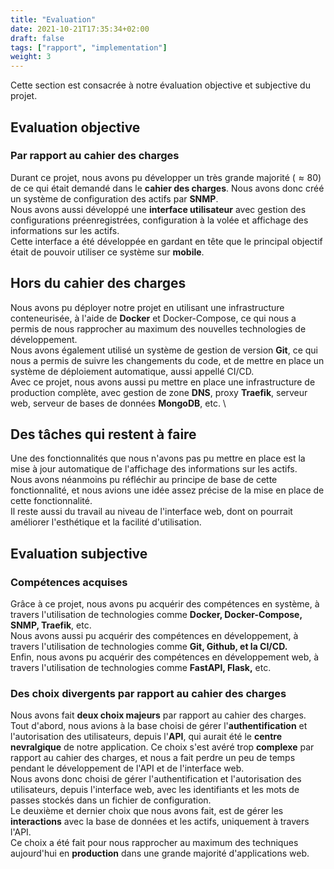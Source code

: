 ```yaml
---
title: "Evaluation"
date: 2021-10-21T17:35:34+02:00
draft: false
tags: ["rapport", "implementation"]
weight: 3
---
```


Cette section est consacrée à notre évaluation objective et subjective du projet.

## Evaluation objective

### Par rapport au cahier des charges

Durant ce projet, nous avons pu développer un très grande majorité ($\approx 80%$) de ce qui était demandé dans le **cahier des charges**. Nous avons donc créé un système de configuration des actifs par **SNMP**. \
Nous avons aussi développé une **interface utilisateur** avec gestion des configurations préenregistrées, configuration à la volée et affichage des informations sur les actifs. \
Cette interface a été développée en gardant en tête que le principal objectif était de pouvoir utiliser ce système sur **mobile**.

## Hors du cahier des charges

Nous avons pu déployer notre projet en utilisant une infrastructure conteneurisée, à l'aide de **Docker** et Docker-Compose, ce qui nous a permis de nous rapprocher au maximum des nouvelles technologies de développement. \
Nous avons également utilisé un système de gestion de version **Git**, ce qui nous a permis de suivre les changements du code, et de mettre en place un système de déploiement automatique, aussi appellé CI/CD. \
Avec ce projet, nous avons aussi pu mettre en place une infrastructure de production complète, avec gestion de zone **DNS**, proxy **Traefik**, serveur web, serveur de bases de données **MongoDB**, etc. \

## Des tâches qui restent à faire

Une des fonctionnalités que nous n'avons pas pu mettre en place est la mise à jour automatique de l'affichage des informations sur les actifs. \
Nous avons néanmoins pu réfléchir au principe de base de cette fonctionnalité, et nous avions une idée assez précise de la mise en place de cette fonctionnalité. \
Il reste aussi du travail au niveau de l'interface web, dont on pourrait améliorer l'esthétique et la facilité d'utilisation.

## Evaluation subjective

### Compétences acquises

Grâce à ce projet, nous avons pu acquérir des compétences en système, à travers l'utilisation de technologies comme **Docker, Docker-Compose, SNMP, Traefik**, etc. \
Nous avons aussi pu acquérir des compétences en développement, à travers l'utilisation de technologies comme **Git, Github, et la CI/CD.** \
Enfin, nous avons pu acquérir des compétences en développement web, à travers l'utilisation de technologies comme **FastAPI, Flask,** etc.

### Des choix divergents par rapport au cahier des charges

Nous avons fait **deux choix majeurs** par rapport au cahier des charges. \
Tout d'abord, nous avions à la base choisi de gérer l'**authentification** et l'autorisation des utilisateurs, depuis l'**API**, qui aurait été le **centre nevralgique** de notre application. Ce choix s'est avéré trop **complexe** par rapport au cahier des charges, et nous a fait perdre un peu de temps pendant le développement de l'API et de l'interface web. \
Nous avons donc choisi de gérer l'authentification et l'autorisation des utilisateurs, depuis l'interface web, avec les identifiants et les mots de passes stockés dans un fichier de configuration. \
Le deuxième et dernier choix que nous avons fait, est de gérer les **interactions** avec la base de données et les actifs, uniquement à travers l'API. \
Ce choix a été fait pour nous rapprocher au maximum des techniques aujourd'hui en **production** dans une grande majorité d'applications web.